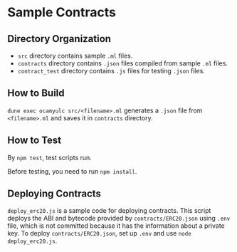 # Sample Contracts

## Directory Organization

- `src` directory contains sample `.ml` files.
- `contracts` directory contains `.json` files compiled from sample `.ml` files.
- `contract_test` directory contains `.js` files for testing `.json` files.

## How to Build

`dune exec ocamyulc src/<filename>.ml` generates a `.json` file from `<filename>.ml` and
saves it in `contracts` directory.

## How to Test

By `npm test`, test scripts run.

Before testing, you need to run `npm install`.

## Deploying Contracts

`deploy_erc20.js` is a sample code for deploying contracts. 
This script deploys the ABI and bytecode provided by `contracts/ERC20.json` using `.env` file,
which is not committed because it has the information about a private key.
To deploy `contracts/ERC20.json`, set up `.env` and use `node deploy_erc20.js`.